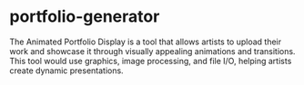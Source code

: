 # portfolio-generator
The Animated Portfolio Display is a tool that allows artists to upload their work and showcase it through visually appealing animations and transitions. This tool would use graphics, image processing, and file I/O, helping artists create dynamic presentations.
